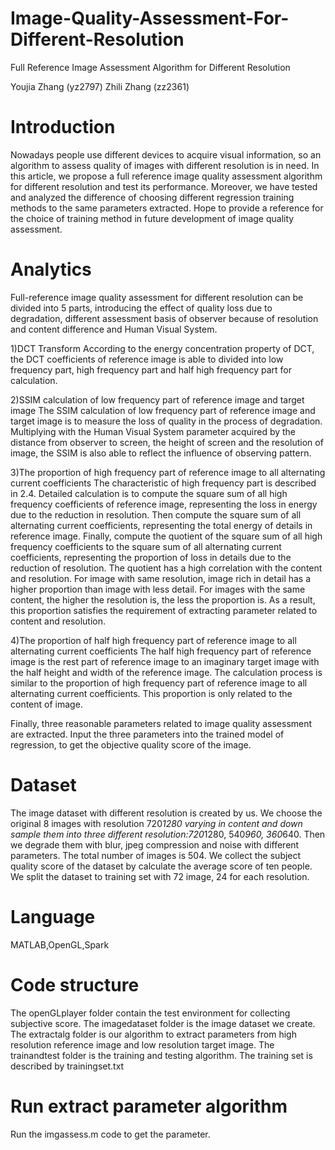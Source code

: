 # Image-Quality-Assessment-For-Different-Resolution
Full Reference Image Assessment Algorithm for Different Resolution

Youjia Zhang (yz2797)  Zhili Zhang (zz2361)

# Introduction
Nowadays people use different devices to acquire visual information, so an algorithm to assess quality of images with different resolution is in need. In this article, we propose a full reference image quality assessment algorithm for different resolution and test its performance. Moreover, we have tested and analyzed the difference of choosing different regression training methods to the same parameters extracted. Hope to provide a reference for the choice of training method in future development of image quality assessment.

# Analytics

Full-reference image quality assessment for different resolution can be divided into 5 parts, introducing the effect of quality loss due to degradation, different assessment basis of observer because of resolution and content difference and Human Visual System. 

1)DCT Transform 
According to the energy concentration property of DCT, the DCT coefficients of reference image is able to divided into low frequency part, high frequency part and half high frequency part for calculation. 

2)SSIM calculation of low frequency part of reference image and target image 
The SSIM calculation of low frequency part of reference image and target image is to measure the loss of quality in the process of degradation. Multiplying with the Human Visual System parameter acquired by the distance from observer to screen, the height of screen and the resolution of image, the SSIM is also able to reflect the influence of observing pattern. 

3)The proportion of high frequency part of reference image to all alternating current coefficients 
The characteristic of high frequency part is described in 2.4. Detailed calculation is to compute the square sum of all high frequency coefficients of reference image, representing the loss in energy due to the reduction in resolution. Then compute the square sum of all alternating current coefficients, representing the total energy of details in reference image. Finally, compute the quotient of the square sum of all high frequency coefficients to the square sum of all alternating current coefficients, representing the proportion of loss in details due to the reduction of resolution. The quotient has a high correlation with the content and resolution. For image with same resolution, image rich in detail has a higher proportion than image with less detail. For images with the same content, the higher the resolution is, the less the proportion is. As a result, this proportion satisfies the requirement of extracting parameter related to content and resolution. 

4)The proportion of half high frequency part of reference image to all alternating current coefficients 
The half high frequency part of reference image is the rest part of reference image to an imaginary target image with the half height and width of the reference image. The calculation process is similar to the proportion of high frequency part of reference image to all alternating current coefficients. This proportion is only related to the content of image. 

Finally, three reasonable parameters related to image quality assessment are extracted. Input the three parameters into the trained model of regression, to get the objective quality score of the image. 

# Dataset
The image dataset with different resolution is created by us. We choose the original 8 images with resolution 720*1280 varying in content and down sample them into three different resolution:720*1280, 540*960, 360*640. Then we degrade them with blur, jpeg compression and noise with different parameters. The total number of images is 504. We collect the subject quality score of the dataset by calculate the average score of ten people. We split the dataset to training set with 72 image, 24 for each resolution.

# Language
MATLAB,OpenGL,Spark

# Code structure
The openGLplayer folder contain the test environment for collecting subjective score.
The imagedataset folder is the image dataset we create.
The extractalg folder is our algorithm to extract parameters from high resolution reference image and low resolution target image.
The trainandtest folder is the training and testing algorithm. The training set is described by trainingset.txt

# Run extract parameter algorithm
Run the imgassess.m code to get the parameter.

